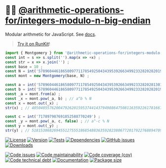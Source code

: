 :mermaid: [@arithmetic-operations-for/integers-modulo-n-big-endian](https://arithmetic-operations-for.github.io/integers-modulo-n-big-endian)
==

Modular arithmetic for JavaScript.
See [docs](https://arithmetic-operations-for.github.io/integers-modulo-n-big-endian/index.html).

> [Try it on RunKit](https://runkit.com/aureooms/js-modular-arithmetic-big-endian)!

```js
import { Montgomery } from '@arithmetic-operations-for/integers-modulo-n-big-endian' ; 
const int = s => s.split('').map(x => +x) ;
const str = x => x.join('') ;
const base = 10 ;
const N = int('57896044618658097711785492504343953926634992332820282019728792003956564819949') ;
const mont = new Montgomery(base, N) ;

const a = int('57896044618658097711785492504343953926634992332820281301830804312103976049700') ;
const b = int('57896044618658097711785492504343953926634992332820282019728792003955491078125') ;
const _a = mont.from(a) ;
const _x = mont.pow(_a, b) ; // a^b % N
const x = mont.out(_x) ;
str(x) ; // 40504055762004792620159537441437949886475081163592261781667958256380085618313

const c = int('717897987691852588770249') ;
const _y = mont.pow(_a, c, false) ; // a^-c % N
const y = mont.out(_y) ;
str(y) ; // 51815386826945512755518685488363592823806772017922768894709047770322605499358
```

[![License](https://img.shields.io/github/license/arithmetic-operations-for/integers-modulo-n-big-endian.svg)](https://raw.githubusercontent.com/arithmetic-operations-for/integers-modulo-n-big-endian/main/LICENSE)
[![Version](https://img.shields.io/npm/v/@arithmetic-operations-for/integers-modulo-n-big-endian.svg)](https://www.npmjs.org/package/@arithmetic-operations-for/integers-modulo-n-big-endian)
[![Tests](https://img.shields.io/github/workflow/status/arithmetic-operations-for/integers-modulo-n-big-endian/ci?event=push&label=tests)](https://github.com/arithmetic-operations-for/integers-modulo-n-big-endian/actions/workflows/ci.yml?query=branch:main)
[![Dependencies](https://img.shields.io/librariesio/github/arithmetic-operations-for/integers-modulo-n-big-endian.svg)](https://github.com/arithmetic-operations-for/integers-modulo-n-big-endian/network/dependencies)
[![GitHub issues](https://img.shields.io/github/issues/arithmetic-operations-for/integers-modulo-n-big-endian.svg)](https://github.com/arithmetic-operations-for/integers-modulo-n-big-endian/issues)
[![Downloads](https://img.shields.io/npm/dm/@arithmetic-operations-for/integers-modulo-n-big-endian.svg)](https://www.npmjs.org/package/@arithmetic-operations-for/integers-modulo-n-big-endian)

[![Code issues](https://img.shields.io/codeclimate/issues/arithmetic-operations-for/integers-modulo-n-big-endian.svg)](https://codeclimate.com/github/arithmetic-operations-for/integers-modulo-n-big-endian/issues)
[![Code maintainability](https://img.shields.io/codeclimate/maintainability/arithmetic-operations-for/integers-modulo-n-big-endian.svg)](https://codeclimate.com/github/arithmetic-operations-for/integers-modulo-n-big-endian/trends/churn)
[![Code coverage (cov)](https://img.shields.io/codecov/c/gh/arithmetic-operations-for/integers-modulo-n-big-endian/main.svg)](https://codecov.io/gh/arithmetic-operations-for/integers-modulo-n-big-endian)
[![Code technical debt](https://img.shields.io/codeclimate/tech-debt/arithmetic-operations-for/integers-modulo-n-big-endian.svg)](https://codeclimate.com/github/arithmetic-operations-for/integers-modulo-n-big-endian/trends/technical_debt)
[![Documentation](https://arithmetic-operations-for.github.io/integers-modulo-n-big-endian/badge.svg)](https://arithmetic-operations-for.github.io/integers-modulo-n-big-endian/source.html)
[![Package size](https://img.shields.io/bundlephobia/minzip/@arithmetic-operations-for/integers-modulo-n-big-endian)](https://bundlephobia.com/result?p=@arithmetic-operations-for/integers-modulo-n-big-endian)
